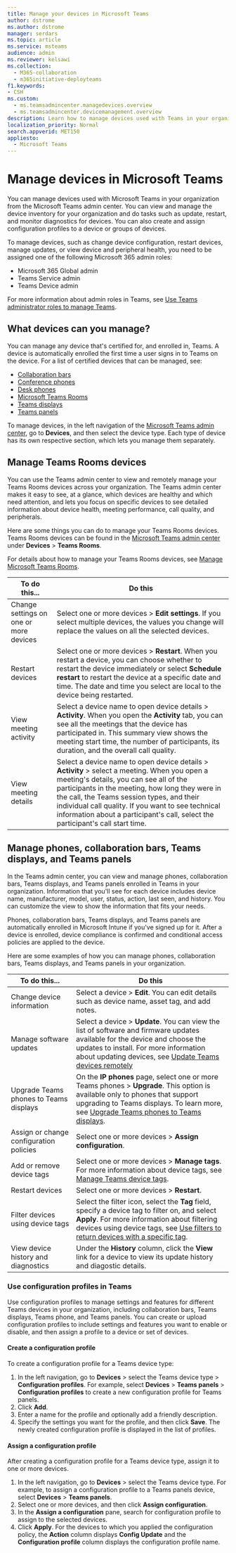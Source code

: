 ```yaml
---
title: Manage your devices in Microsoft Teams
author: dstrome
ms.author: dstrome
manager: serdars
ms.topic: article
ms.service: msteams
audience: admin
ms.reviewer: kelsawi
ms.collection: 
  - M365-collaboration
  - m365initiative-deployteams
f1.keywords:
- CSH
ms.custom: 
  - ms.teamsadmincenter.managedevices.overview
  - ms.teamsadmincenter.devicemanagement.overview
description: Learn how to manage devices used with Teams in your organization.
localization_priority: Normal
search.appverid: MET150
appliesto: 
  - Microsoft Teams
---
```


# Manage devices in Microsoft Teams 

You can manage devices used with Microsoft Teams in your organization from the Microsoft Teams admin center. You can view and manage the device inventory for your organization and do tasks such as update, restart, and monitor diagnostics for devices. You can also create and assign configuration profiles to a device or groups of devices.

To manage devices, such as change device configuration, restart devices, manage updates, or view device and peripheral health, you need to be assigned one of the following Microsoft 365 admin roles:

- Microsoft 365 Global admin
- Teams Service admin
- Teams Device admin

For more information about admin roles in Teams, see [Use Teams administrator roles to manage Teams](../using-admin-roles.md).

## What devices can you manage?

You can manage any device that's certified for, and enrolled in, Teams. A device is automatically enrolled the first time a user signs in to Teams on the device. For a list of certified devices that can be managed, see:

- [Collaboration bars](https://www.microsoft.com/microsoft-365/microsoft-teams/across-devices/devices/category?devicetype=16)
- [Conference phones](https://products.office.com/microsoft-teams/across-devices/devices/category?devicetype=73)
- [Desk phones](https://products.office.com/microsoft-teams/across-devices/devices/category?devicetype=34)
- [Microsoft Teams Rooms](https://www.microsoft.com/microsoft-365/microsoft-teams/across-devices/devices/category?devicetype=20)
- [Teams displays](https://www.microsoft.com/microsoft-365/microsoft-teams/across-devices/devices/category?devicetype=34)
- [Teams panels](teams-panels.md)

To manage devices, in the left navigation of the [Microsoft Teams admin center](https://admin.teams.microsoft.com), go to **Devices**, and then select the device type. Each type of device has its own respective section, which lets you manage them separately.

## Manage Teams Rooms devices

You can use the Teams admin center to view and remotely manage your Teams Rooms devices across your organization. The Teams admin center makes it easy to see, at a glance, which devices are healthy and which need attention, and lets you focus on specific devices to see detailed information about device health, meeting performance, call quality, and peripherals. 

Here are some things you can do to manage your Teams Rooms devices. Teams Rooms devices can be found in the [Microsoft Teams admin center](https://admin.teams.microsoft.com) under **Devices** > **Teams Rooms**.

For details about how to manage your Teams Rooms devices, see [Manage Microsoft Teams Rooms](../rooms/rooms-manage.md).

| To do this...                          | Do this                                                                                                                                                                                                                                                                                                                                                                          |
|----------------------------------------|----------------------------------------------------------------------------------------------------------------------------------------------------------------------------------------------------------------------------------------------------------------------------------------------------------------------------------------------------------------------------------|
| Change settings on one or more devices | Select one or more devices > **Edit settings**. If you select multiple devices, the values you change will replace the values on all the selected devices.                                                                                                                                                                                                                       |
| Restart devices                        | Select one or more devices > **Restart**. When you restart a device, you can choose whether to restart the device immediately or select **Schedule restart** to restart the device at a specific date and time. The date and time you select are local to the device being restarted.                                                                                            |
| View meeting activity                  | Select a device name to open device details > **Activity**. When you open the **Activity** tab, you can see all the meetings that the device has participated in. This summary view shows the meeting start time, the number of participants, its duration, and the overall call quality.                                                                                        |
| View meeting details                   | Select a device name to open device details > **Activity** > select a meeting. When you open a meeting's details, you can see all of the participants in the meeting, how long they were in the call, the Teams session types, and their individual call quality. If you want to see technical information about a participant's call, select the participant's call start time. |

## Manage phones, collaboration bars, Teams displays, and Teams panels 

In the Teams admin center, you can view and manage phones, collaboration bars, Teams displays, and Teams panels enrolled in Teams in your organization. Information that you'll see for each device includes device name, manufacturer, model, user, status, action, last seen, and history. You can customize the view to show the information that fits your needs.

Phones, collaboration bars, Teams displays, and Teams panels are automatically enrolled in Microsoft Intune if you've signed up for it. After a device is enrolled, device compliance is confirmed and conditional access policies are applied to the device.

Here are some examples of how you can manage phones, collaboration bars, Teams displays, and Teams panels in your organization.  

| To do this...                           | Do this                                                                                                                                                                                                                                                                                                      |
|-----------------------------------------|--------------------------------------------------------------------------------------------------------------------------------------------------------------------------------------------------------------------------------------------------------------------------------------------------------------|
| Change device information               | Select a device > **Edit**. You can edit details such as device name, asset tag, and add notes.                                                                                                                                                                                                              |
| Manage software updates                 | Select a device > **Update**. You can view the list of software and firmware updates available for the device and choose the updates to install. For more information about updating devices, see [Update Teams devices remotely](remote-update.md)                                                          |
| Upgrade Teams phones to Teams displays  | On the **IP phones** page, select one or more Teams phones > **Upgrade**. This option is available only to phones that support upgrading to Teams displays. To learn more, see [Upgrade Teams phones to Teams displays](upgrade-phones-to-displays.md).                                                      |
| Assign or change configuration policies | Select one or more devices > **Assign configuration**.                                                                                                                                                                                                                                                       |
| Add or remove device tags               | Select one or more devices > **Manage tags**. For more information about device tags, see [Manage Teams device tags](manage-device-tags.md).                                                                                                                                                                 |
| Restart devices                         | Select one or more devices > **Restart**.                                                                                                                                                                                                                                                                    |
| Filter devices using device tags        | Select the filter icon, select the **Tag** field, specify a device tag to filter on, and select **Apply**. For more information about filtering devices using device tags, see [Use filters to return devices with a specific tag](manage-device-tags.md#use-filters-to-return-devices-with-a-specific-tag). |
| View device history and diagnostics     | Under the **History** column, click the **View** link for a device to view its update history and diagostic details.                                                                                                                                                                                         |

### Use configuration profiles in Teams

Use configuration profiles to manage settings and features for different Teams devices in your organization, including collaboration bars, Teams displays, Teams phone, and Teams panels. You can create or upload configuration profiles to include settings and features you want to enable or disable, and then assign a profile to a device or set of devices. 

#### Create a configuration profile

To create a configuration profile for a Teams device type:

1. In the left navigation, go to **Devices** > select the Teams device type > **Configuration profiles**. For example, select **Devices** > **Teams panels** > **Configuration profiles** to create a new configuration profile for Teams panels.
2. Click **Add**.
3. Enter a name for the profile and optionally add a friendly description.
4. Specify the settings you want for the profile, and then click **Save**.
   The newly created configuration profile is displayed in the list of profiles.

#### Assign a configuration profile
After creating a configuration profile for a Teams device type, assign it to one or more devices.

1. In the left navigation, go to **Devices** > select the Teams device type. For example, to assign a configuration profile to a Teams panels device, select **Devices** > **Teams panels**.
2. Select one or more devices, and then click **Assign configuration**.  
3. In the **Assign a configuration** pane, search for configuration profile to assign to the selected devices.
4. Click **Apply**.
   For the devices to which you applied the configuration policy, the **Action** column displays **Config Update** and the **Configuration profile** column displays the configuration profile name.
